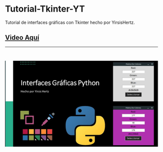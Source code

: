 # Tutorial-Tkinter-YT
Tutorial de interfaces gráficas con Tkinter hecho por YirsisHertz.
<br>
## [Video Aquí](https://www.youtube.com/watch?v=UKi73H50ZQY)
<hr>
<br>

[![miniatura](logo.jpg?raw=true "Tutorial Gratuito")](https://www.youtube.com/watch?v=UKi73H50ZQY)
